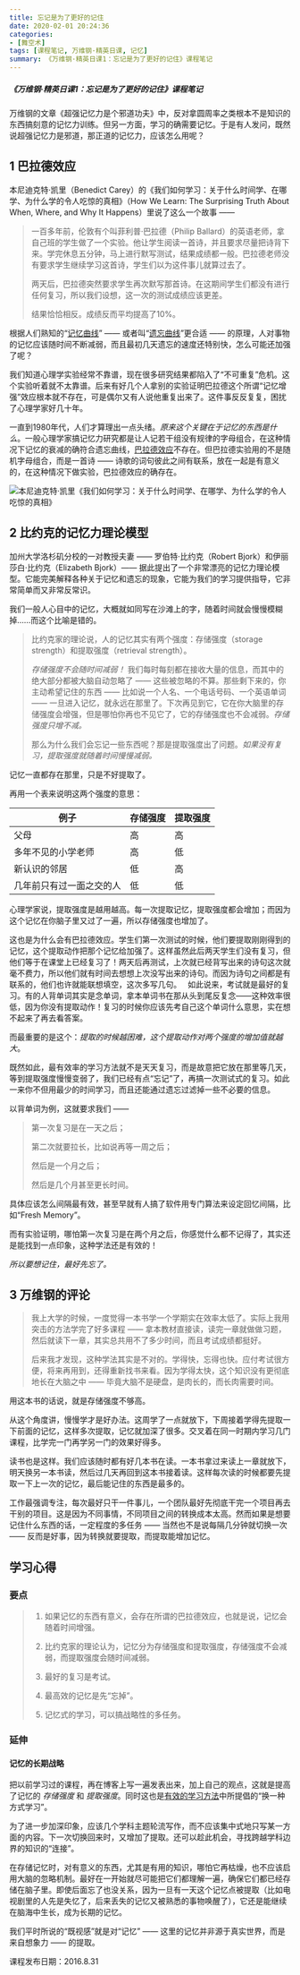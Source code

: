 ```yaml
---
title: 忘记是为了更好的记住
date: 2020-02-01 20:24:36
categories:
- [舞空术]
tags: [课程笔记, 万维钢·精英日课, 记忆]
summary: 《万维钢·精英日课1：忘记是为了更好的记住》课程笔记
---
```


##### 《万维钢·精英日课1：忘记是为了更好的记住》课程笔记

万维钢的文章《超强记忆力是个邪道功夫》中，反对拿圆周率之类根本不是知识的东西搞刻意的记忆力训练。但另一方面，学习的确需要记忆。于是有人发问，既然说超强记忆力是邪道，那正道的记忆力，应该怎么用呢？


<div class="anchor" id="ba-la-de-xiao-ying"></div>

## 1 巴拉德效应

本尼迪克特·凯里（Benedict Carey）的《我们如何学习：关于什么时间学、在哪学、为什么学的令人吃惊的真相》（How We Learn: The Surprising Truth About When, Where, and Why It Happens）里说了这么一个故事 ——

> 一百多年前，伦敦有个叫菲利普·巴拉德（Philip Ballard）的英语老师，拿自己班的学生做了一个实验。他让学生阅读一首诗，并且要求尽量把诗背下来。学完休息五分钟，马上进行默写测试，结果成绩都一般。巴拉德老师没有要求学生继续学习这首诗，学生们以为这件事儿就算过去了。
>
> 两天后，巴拉德突然要求学生再次默写那首诗。在这期间学生们都没有进行任何复习，所以我们设想，这一次的测试成绩应该更差。
>
> 结果恰恰相反。成绩反而平均提高了10%。

根据人们熟知的“[记忆曲线](/tools/knowledge-handbook/#ji-yi-qv-xian)” —— 或者叫“[遗忘曲线](/tools/knowledge-handbook/#yi-wang-qv-xian)”更合适 —— 的原理，人对事物的记忆应该随时间不断减弱，而且最初几天遗忘的速度还特别快，怎么可能还加强了呢？

我们知道心理学实验经常不靠谱，现在很多研究结果都陷入了“不可重复”危机。这个实验听着就不太靠谱。后来有好几个人拿别的实验证明巴拉德这个所谓“记忆增强”效应根本就不存在，可是偶尔又有人说他重复出来了。这件事反反复复，困扰了心理学家好几十年。

一直到1980年代，人们才算理出一点头绪。*原来这个关键在于记忆的东西是什么*。一般心理学家搞记忆力研究都是让人记若干组没有规律的字母组合，在这种情况下记忆的衰减的确符合遗忘曲线，[巴拉德效应](/tools/knowledge-handbook/#ba-la-de-xiao-ying)不存在。但巴拉德实验用的不是随机字母组合，而是一首诗 —— 诗歌的词句彼此之间有联系，放在一起是有意义的，在这种情况下做实验，巴拉德效应的确存在。

![本尼迪克特·凯里《我们如何学习：关于什么时间学、在哪学、为什么学的令人吃惊的真相》](http://static.sunyt.site/how-we-learn-the-surprising-truth-about-when-where-and-why-it-happens.jpg)


<div class="anchor" id="bi-yue-ke-de-ji-yi-li-li-lun-mo-xing"></div>

## 2 比约克的记忆力理论模型

加州大学洛杉矶分校的一对教授夫妻 —— 罗伯特·比约克（Robert Bjork）和伊丽莎白·比约克（Elizabeth Bjork）—— 据此提出了一个非常漂亮的记忆力理论模型。它能完美解释各种关于记忆和遗忘的现象，它能为我们的学习提供指导，它非常简单而又非常反常识。

我们一般人心目中的记忆，大概就如同写在沙滩上的字，随着时间就会慢慢模糊掉……而这个比喻是错的。

> 比约克家的理论说，人的记忆其实有两个强度：存储强度（storage strength）和提取强度（retrieval strength）。
>
> *存储强度不会随时间减弱！* 我们每时每刻都在接收大量的信息，而其中的绝大部分都被大脑自动忽略了 —— 这些被忽略的不算。那些剩下来的，你主动希望记住的东西 —— 比如说一个人名、一个电话号码、一个英语单词 —— 一旦进入记忆，就永远在那里了。下次再见到它，它在你大脑里的存储强度会增强，但是哪怕你再也不见它了，它的存储强度也不会减弱。*存储强度只增不减。*
>
> 那么为什么我们会忘记一些东西呢？那是提取强度出了问题。*如果没有复习，提取强度就随着时间慢慢减弱。*

记忆一直都存在那里，只是不好提取了。

再用一个表来说明这两个强度的意思：

| 例子                   | 存储强度 | 提取强度 |
|------------------------|---------|---------|
| 父母                   | 高       | 高      |
| 多年不见的小学老师      | 高       | 低      |
| 新认识的邻居            | 低      | 高       |
| 几年前只有过一面之交的人 | 低      | 低       |

心理学家说，提取强度是越用越高。每一次提取记忆，提取强度都会增加；而因为这个记忆在你脑子里又过了一遍，所以存储强度也增加了。

这也是为什么会有巴拉德效应。学生们第一次测试的时候，他们要提取刚刚得到的记忆，这个提取动作把那个记忆给加强了。这样虽然此后两天学生们没有复习，但他们等于在课堂上已经复习了！两天后再测试，上次就已经背写出来的诗句这次就毫不费力，所以他们就有时间去想想上次没写出来的诗句。而因为诗句之间都是有联系的，他们也许就能联想填空，这次多写几句。
 
如此说来，考试就是最好的复习。有的人背单词其实是念单词，拿本单词书在那从头到尾反复念——这种效率很低，因为你没有提取动作！复习的时候你应该先考自己这个单词什么意思，实在想不起来了再去看答案。

而最重要的是这个：*提取的时候越困难，这个提取动作对两个强度的增加值就越大*。

既然如此，最有效率的学习方法就不是天天复习，而是故意把它放在那里等几天，等到提取强度慢慢变弱了，我们已经有点“忘记”了，再搞一次测试式的复习。如此一来你不但用最少的时间学习，而且还能通过遗忘过滤掉一些不必要的信息。

以背单词为例，这就要求我们 ——

> 第一次复习是在一天之后；
>
> 第二次就要拉长，比如说再等一周之后；
>
> 然后是一个月之后；
>
> 然后是几个月甚至更长时间。

具体应该怎么间隔最有效，甚至早就有人搞了软件用专门算法来设定回忆间隔，比如“Fresh Memory”。

而有实验证明，哪怕第一次复习是在两个月之后，你感觉什么都不记得了，其实还是能找到一点印象，这种学法还是有效的！ 

*所以要想记住，最好先忘了。*


<div class="anchor" id="wan-wei-gang-de-ping-lun"></div>

## 3 万维钢的评论

> 我上大学的时候，一度觉得一本书学一个学期实在效率太低了。实际上我用突击的方法学完了好多课程 —— 拿本教材直接读，读完一章就做做习题，然后就读下一章，其实总共用不了多少时间，而且考试成绩都挺好。 
>
> 后来我才发现，这种学法其实是不对的。学得快，忘得也快。应付考试很方便，将来再用到，还得重新找书来看。因为学得太快，这个知识没有更彻底地长在大脑之中 —— 毕竟大脑不是硬盘，是肉长的，而长肉需要时间。 

用这本书的话说，就是存储强度不够高。 

从这个角度讲，慢慢学才是好办法。这周学了一点就放下，下周接着学得先提取一下前面的记忆，这样多次提取，记忆就加深了很多。交叉着在同一时期内学习几门课程，比学完一门再学另一门的效果好得多。 

读书也是这样。我们应该随时都有好几本书在读。一本书拿过来读上一章就放下，明天换另一本书读，然后过几天再回到这本书接着读。这样每次读的时候都要先提取一下上一次的记忆，最后能记住的东西是最多的。 

工作最强调专注，每次最好只干一件事儿，一个团队最好先彻底干完一个项目再去干别的项目。这是因为不同事情，不同项目之间的转换成本太高。然而如果是想要记住什么东西的话，一定程度的多任务 —— 当然也不是说每隔几分钟就切换一次 —— 反而是好事，因为转换就要提取，而提取能增加记忆。

## 学习心得

### 要点

> 1. 如果记忆的东西有意义，会存在所谓的巴拉德效应，也就是说，记忆会随着时间增强。
>
> 2. 比约克家的理论认为，记忆分为存储强度和提取强度，存储强度不会减弱，而提取强度会随时间减弱。
>
> 3. 最好的复习是考试。
>
> 4. 最高效的记忆是先“忘掉”。
>
> 5. 记忆式的学习，可以搞战略性的多任务。

### 延伸

<div class="anchor" id="ji-yi-de-chang-qi-zhan-lue"></div>

#### 记忆的长期战略

把以前学习过的课程，再在博客上写一遍发表出来，加上自己的观点，这就是提高了记忆的 *存储强度* 和 *提取强度*。同时这也是[有效的学习方法](/online-course-notes/wan-wei-gang-jing-ying-ri-ke/season-2/20180607_zheng-que-de-xue-xi-fang-fa-zhi-you-yi-zhong-feng-ge/#you-xiao-de-fang-fa)中所提倡的“换一种方式学习”。

为了进一步加深印象，应该几个学科主题轮流写作，而不应该集中式地只写某一方面的内容。下一次切换回来时，又增加了提取。还可以趁此机会，寻找跨越学科边界的知识的“连接”。

在存储记忆时，对有意义的东西，尤其是有用的知识，哪怕它再枯燥，也不应该启用大脑的忽略机制。最好在一开始就尽可能把它们都理解一遍，确保它们都已经存储在脑子里。即使后面忘了也没关系，因为一旦有一天这个记忆点被提取（比如电视剧里的人先是失忆了，后来丢失的记忆又被熟悉的事物唤醒了），它还是能继续在脑海中生长，成为长期的记忆。

我们平时所说的“既视感”就是对“记忆” —— 这里的记忆并非源于真实世界，而是来自想象力 —— 的提取。


课程发布日期：2016.8.31
